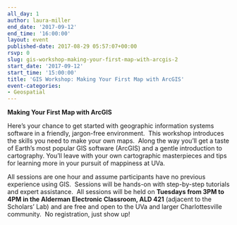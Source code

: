 ```yaml
---
all_day: 1
author: laura-miller
end_date: '2017-09-12'
end_time: '16:00:00'
layout: event
published-date: 2017-08-29 05:57:07+00:00
rsvp: 0
slug: gis-workshop-making-your-first-map-with-arcgis-2
start_date: '2017-09-12'
start_time: '15:00:00'
title: 'GIS Workshop: Making Your First Map with ArcGIS'
event-categories:
- Geospatial
---
```


**Making Your First Map with ArcGIS**

Here’s your chance to get started with geographic information systems software in a friendly, jargon-free environment.  This workshop introduces the skills you need to make your own maps.  Along the way you’ll get a taste of Earth’s most popular GIS software (ArcGIS) and a gentle introduction to cartography. You’ll leave with your own cartographic masterpieces and tips for learning more in your pursuit of mappiness at UVa.

All sessions are one hour and assume participants have no previous experience using GIS.  Sessions will be hands-on with step-by-step tutorials and expert assistance.  All sessions will be held on **Tuesdays from 3PM to 4PM in the Alderman Electronic Classroom, ALD 421** (adjacent to the Scholars’ Lab) and are free and open to the UVa and larger Charlottesville community.  No registration, just show up!
